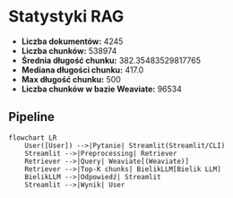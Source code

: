 # Statystyki RAG

- **Liczba dokumentów:** 4245
- **Liczba chunków:** 538974
- **Średnia długość chunku:** 382.35483529817765
- **Mediana długości chunku:** 417.0
- **Max długość chunku:** 500
- **Liczba chunków w bazie Weaviate:** 96534

## Pipeline

```mermaid
flowchart LR
    User([User]) -->|Pytanie| Streamlit(Streamlit/CLI)
    Streamlit -->|Preprocessing| Retriever
    Retriever -->|Query| Weaviate[(Weaviate)]
    Retriever -->|Top-K chunks| BielikLLM[Bielik LLM]
    BielikLLM -->|Odpowiedź| Streamlit
    Streamlit -->|Wynik| User

